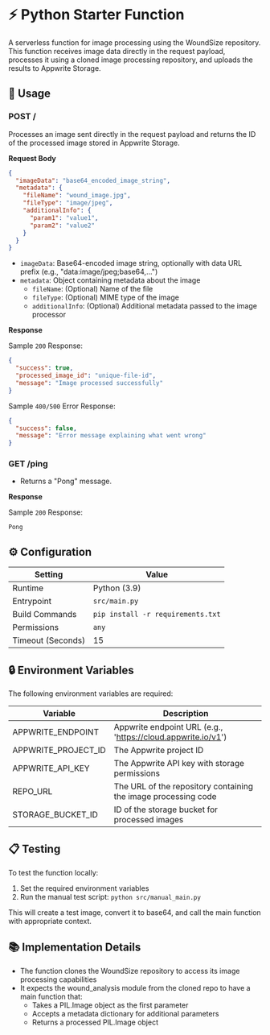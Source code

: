 # ⚡ Python Starter Function

A serverless function for image processing using the WoundSize repository. This function receives image data directly in the request payload, processes it using a cloned image processing repository, and uploads the results to Appwrite Storage.

## 🧰 Usage

### POST /

Processes an image sent directly in the request payload and returns the ID of the processed image stored in Appwrite Storage.

**Request Body**

```json
{
  "imageData": "base64_encoded_image_string",
  "metadata": {
    "fileName": "wound_image.jpg",
    "fileType": "image/jpeg",
    "additionalInfo": {
      "param1": "value1",
      "param2": "value2"
    }
  }
}
```

- `imageData`: Base64-encoded image string, optionally with data URL prefix (e.g., "data:image/jpeg;base64,...")
- `metadata`: Object containing metadata about the image
  - `fileName`: (Optional) Name of the file
  - `fileType`: (Optional) MIME type of the image
  - `additionalInfo`: (Optional) Additional metadata passed to the image processor

**Response**

Sample `200` Response:

```json
{
  "success": true,
  "processed_image_id": "unique-file-id",
  "message": "Image processed successfully"
}
```

Sample `400/500` Error Response:

```json
{
  "success": false,
  "message": "Error message explaining what went wrong"
}
```

### GET /ping

- Returns a "Pong" message.

**Response**

Sample `200` Response:

```text
Pong
```

## ⚙️ Configuration

| Setting           | Value                             |
| ----------------- | --------------------------------- |
| Runtime           | Python (3.9)                      |
| Entrypoint        | `src/main.py`                     |
| Build Commands    | `pip install -r requirements.txt` |
| Permissions       | `any`                             |
| Timeout (Seconds) | 15                                |

## 🔒 Environment Variables

The following environment variables are required:

| Variable              | Description                                                          |
| --------------------- | -------------------------------------------------------------------- |
| APPWRITE_ENDPOINT     | Appwrite endpoint URL (e.g., 'https://cloud.appwrite.io/v1')         |
| APPWRITE_PROJECT_ID   | The Appwrite project ID                                              |
| APPWRITE_API_KEY      | The Appwrite API key with storage permissions                        |
| REPO_URL              | The URL of the repository containing the image processing code       |
| STORAGE_BUCKET_ID     | ID of the storage bucket for processed images                        |

## 📋 Testing

To test the function locally:

1. Set the required environment variables
2. Run the manual test script: `python src/manual_main.py`

This will create a test image, convert it to base64, and call the main function with appropriate context.

## 📚 Implementation Details

- The function clones the WoundSize repository to access its image processing capabilities
- It expects the wound_analysis module from the cloned repo to have a main function that:
  - Takes a PIL.Image object as the first parameter
  - Accepts a metadata dictionary for additional parameters
  - Returns a processed PIL.Image object
